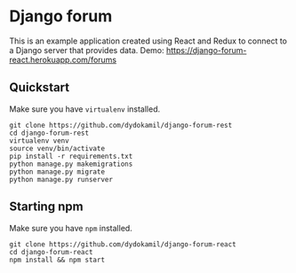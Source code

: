 # Django forum

This is an example application created using React and Redux to connect to a Django server that provides data.
Demo: https://django-forum-react.herokuapp.com/forums

## Quickstart

Make sure you have `virtualenv` installed.

    git clone https://github.com/dydokamil/django-forum-rest
    cd django-forum-rest
    virtualenv venv
    source venv/bin/activate
    pip install -r requirements.txt
    python manage.py makemigrations
    python manage.py migrate
    python manage.py runserver

## Starting npm

Make sure you have `npm` installed.

    git clone https://github.com/dydokamil/django-forum-react
    cd django-forum-react
    npm install && npm start
